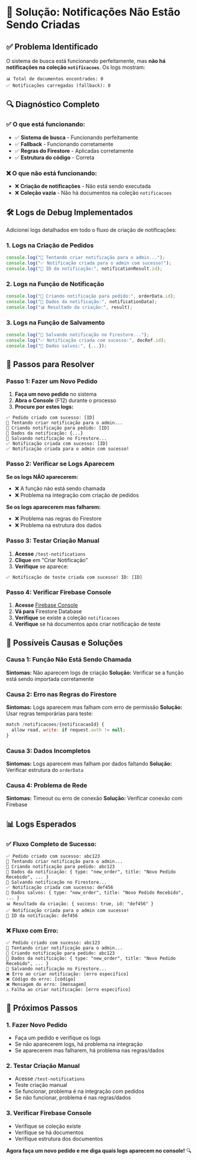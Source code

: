# 🔧 Solução: Notificações Não Estão Sendo Criadas

## ✅ **Problema Identificado**

O sistema de busca está funcionando perfeitamente, mas **não há notificações na coleção `notificacoes`**. Os logs mostram:

```
📊 Total de documentos encontrados: 0
✅ Notificações carregadas (fallback): 0
```

## 🔍 **Diagnóstico Completo**

### **✅ O que está funcionando:**
- ✅ **Sistema de busca** - Funcionando perfeitamente
- ✅ **Fallback** - Funcionando corretamente
- ✅ **Regras do Firestore** - Aplicadas corretamente
- ✅ **Estrutura do código** - Correta

### **❌ O que não está funcionando:**
- ❌ **Criação de notificações** - Não está sendo executada
- ❌ **Coleção vazia** - Não há documentos na coleção `notificacoes`

## 🛠️ **Logs de Debug Implementados**

Adicionei logs detalhados em todo o fluxo de criação de notificações:

### **1. Logs na Criação de Pedidos**
```javascript
console.log("🔔 Tentando criar notificação para o admin...");
console.log("✅ Notificação criada para o admin com sucesso!");
console.log("📄 ID da notificação:", notificationResult.id);
```

### **2. Logs na Função de Notificação**
```javascript
console.log("🔔 Criando notificação para pedido:", orderData.id);
console.log("📄 Dados da notificação:", notificationData);
console.log("📊 Resultado da criação:", result);
```

### **3. Logs na Função de Salvamento**
```javascript
console.log("🔔 Salvando notificação no Firestore...");
console.log("✅ Notificação criada com sucesso:", docRef.id);
console.log("📄 Dados salvos:", {...});
```

## 🔧 **Passos para Resolver**

### **Passo 1: Fazer um Novo Pedido**
1. **Faça um novo pedido** no sistema
2. **Abra o Console** (F12) durante o processo
3. **Procure por estes logs:**
```
✅ Pedido criado com sucesso: [ID]
🔔 Tentando criar notificação para o admin...
🔔 Criando notificação para pedido: [ID]
📄 Dados da notificação: {...}
🔔 Salvando notificação no Firestore...
✅ Notificação criada com sucesso: [ID]
✅ Notificação criada para o admin com sucesso!
```

### **Passo 2: Verificar se Logs Aparecem**
**Se os logs NÃO aparecerem:**
- ❌ A função não está sendo chamada
- ❌ Problema na integração com criação de pedidos

**Se os logs aparecerem mas falharem:**
- ❌ Problema nas regras do Firestore
- ❌ Problema na estrutura dos dados

### **Passo 3: Testar Criação Manual**
1. **Acesse** `/test-notifications`
2. **Clique** em "Criar Notificação"
3. **Verifique** se aparece:
```
✅ Notificação de teste criada com sucesso! ID: [ID]
```

### **Passo 4: Verificar Firebase Console**
1. **Acesse** [Firebase Console](https://console.firebase.google.com/)
2. **Vá para** Firestore Database
3. **Verifique** se existe a coleção `notificacoes`
4. **Verifique** se há documentos após criar notificação de teste

## 🚀 **Possíveis Causas e Soluções**

### **Causa 1: Função Não Está Sendo Chamada**
**Sintomas:** Não aparecem logs de criação
**Solução:** Verificar se a função está sendo importada corretamente

### **Causa 2: Erro nas Regras do Firestore**
**Sintomas:** Logs aparecem mas falham com erro de permissão
**Solução:** Usar regras temporárias para teste:
```javascript
match /notificacoes/{notificacaoId} {
  allow read, write: if request.auth != null;
}
```

### **Causa 3: Dados Incompletos**
**Sintomas:** Logs aparecem mas falham por dados faltando
**Solução:** Verificar estrutura do `orderData`

### **Causa 4: Problema de Rede**
**Sintomas:** Timeout ou erro de conexão
**Solução:** Verificar conexão com Firebase

## 📊 **Logs Esperados**

### **✅ Fluxo Completo de Sucesso:**
```
✅ Pedido criado com sucesso: abc123
🔔 Tentando criar notificação para o admin...
🔔 Criando notificação para pedido: abc123
📄 Dados da notificação: { type: "new_order", title: "Novo Pedido Recebido", ... }
🔔 Salvando notificação no Firestore...
✅ Notificação criada com sucesso: def456
📄 Dados salvos: { type: "new_order", title: "Novo Pedido Recebido", ... }
📊 Resultado da criação: { success: true, id: "def456" }
✅ Notificação criada para o admin com sucesso!
📄 ID da notificação: def456
```

### **❌ Fluxo com Erro:**
```
✅ Pedido criado com sucesso: abc123
🔔 Tentando criar notificação para o admin...
🔔 Criando notificação para pedido: abc123
📄 Dados da notificação: { type: "new_order", title: "Novo Pedido Recebido", ... }
🔔 Salvando notificação no Firestore...
❌ Erro ao criar notificação: [erro específico]
❌ Código do erro: [código]
❌ Mensagem do erro: [mensagem]
⚠️ Falha ao criar notificação: [erro específico]
```

## 🎯 **Próximos Passos**

### **1. Fazer Novo Pedido**
- Faça um pedido e verifique os logs
- Se não aparecerem logs, há problema na integração
- Se aparecerem mas falharem, há problema nas regras/dados

### **2. Testar Criação Manual**
- Acesse `/test-notifications`
- Teste criação manual
- Se funcionar, problema é na integração com pedidos
- Se não funcionar, problema é nas regras/dados

### **3. Verificar Firebase Console**
- Verifique se coleção existe
- Verifique se há documentos
- Verifique estrutura dos documentos

**Agora faça um novo pedido e me diga quais logs aparecem no console!** 🔍

